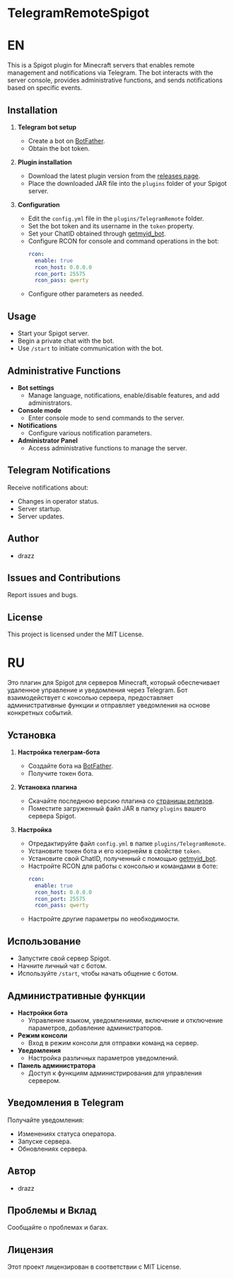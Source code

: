 # TelegramRemoteSpigot
# EN
This is a Spigot plugin for Minecraft servers that enables remote management and notifications via Telegram. The bot interacts with the server console, provides administrative functions, and sends notifications based on specific events.

## Installation
1. **Telegram bot setup**
   - Create a bot on [BotFather](https://t.me/BotFather).
   - Obtain the bot token.

2. **Plugin installation**
   - Download the latest plugin version from the [releases page](https://github.com/drazz0m/TelegramRemote/releases).
   - Place the downloaded JAR file into the `plugins` folder of your Spigot server.

3. **Configuration**
   - Edit the `config.yml` file in the `plugins/TelegramRemote` folder.
   - Set the bot token and its username in the `token` property.
   - Set your ChatID obtained through [getmyid_bot](https://t.me/getmyid_bot).
   - Configure RCON for console and command operations in the bot:
      ```yaml
      rcon:
        enable: true
        rcon_host: 0.0.0.0
        rcon_port: 25575
        rcon_pass: qwerty
      ```
   - Configure other parameters as needed.

## Usage
- Start your Spigot server.
- Begin a private chat with the bot.
- Use `/start` to initiate communication with the bot.

## Administrative Functions
- **Bot settings**
  - Manage language, notifications, enable/disable features, and add administrators.
- **Console mode**
  - Enter console mode to send commands to the server.
- **Notifications**
  - Configure various notification parameters.
- **Administrator Panel**
  - Access administrative functions to manage the server.

## Telegram Notifications
Receive notifications about:
- Changes in operator status.
- Server startup.
- Server updates.

## Author
- drazz

## Issues and Contributions
Report issues and bugs.

## License
This project is licensed under the MIT License.

# RU
Это плагин для Spigot для серверов Minecraft, который обеспечивает удаленное управление и уведомления через Telegram. Бот взаимодействует с консолью сервера, предоставляет административные функции и отправляет уведомления на основе конкретных событий.

## Установка
1. **Настройка телеграм-бота**
   - Создайте бота на [BotFather](https://t.me/BotFather).
   - Получите токен бота.

2. **Установка плагина**
   - Скачайте последнюю версию плагина со [страницы релизов](https://github.com/drazz0m/TelegramRemote/releases).
   - Поместите загруженный файл JAR в папку `plugins` вашего сервера Spigot.

3. **Настройка**
   - Отредактируйте файл `config.yml` в папке `plugins/TelegramRemote`.
   - Установите токен бота и его юзернейм в свойстве `token`.
   - Установите свой ChatID, полученный с помощью [getmyid_bot](https://t.me/getmyid_bot).
   - Настройте RCON для работы с консолью и командами в боте:
      ```yaml
      rcon:
        enable: true
        rcon_host: 0.0.0.0
        rcon_port: 25575
        rcon_pass: qwerty
      ```
   - Настройте другие параметры по необходимости.

## Использование
- Запустите свой сервер Spigot.
- Начните личный чат с ботом.
- Используйте `/start`, чтобы начать общение с ботом.

## Административные функции
- **Настройки бота**
  - Управление языком, уведомлениями, включение и отключение параметров, добавление администраторов.
- **Режим консоли**
  - Вход в режим консоли для отправки команд на сервер.
- **Уведомления**
  - Настройка различных параметров уведомлений.
- **Панель администратора**
  - Доступ к функциям администрирования для управления сервером.

## Уведомления в Telegram
Получайте уведомления:
- Изменениях статуса оператора.
- Запуске сервера.
- Обновлениях сервера.

## Автор
- drazz

## Проблемы и Вклад
Сообщайте о проблемах и багах.

## Лицензия
Этот проект лицензирован в соответствии с MIT License.

